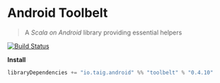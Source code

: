# Android Toolbelt

> A *Scala on Android* library providing essential helpers

[![Build Status](https://travis-ci.org/Taig/Toolbelt.svg?branch=master)](https://travis-ci.org/Taig/Toolbelt)

**Install**

````scala
libraryDependencies += "io.taig.android" %% "toolbelt" % "0.4.10"
````